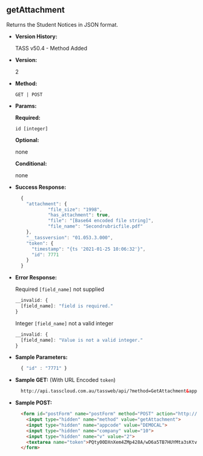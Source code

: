 **getAttachment**
----
  Returns the Student Notices in JSON format.

* **Version History:**

  TASS v50.4 - Method Added

* **Version:**

  2

* **Method:**

  `GET | POST`
  
*  **Params:**

   **Required:**
 
   `id [integer]`
   
   **Optional:**
 
   none

   **Conditional:**

   none

* **Success Response:**

    ```javascript
      {
        "attachment": {
                "file_size": "1998",
                "has_attachment": true,
                "file": "[Base64 encoded file string]",
                "file_name": "Secondrubricfile.pdf"
        },
        "__tassversion": "01.053.3.000",
        "token": {
          "timestamp": "{ts '2021-01-25 10:06:32'}",
          "id": 7771
        }
      } 
  ```
 
* **Error Response:**

   Required `[field_name]` not supplied
    ```javascript
    __invalid: {
      [field_name]: "field is required."
    }
    ```

    Integer `[field_name]` not a valid integer
    ```javascript
    __invalid: {
      [field_name]: "Value is not a valid integer."
    }
    ```
    
* **Sample Parameters:**

  ```javascript
    { "id" : "7771" }
  ```

* **Sample GET:** (With URL Encoded `token`)

  ```HTML
    http://api.tasscloud.com.au/tassweb/api/?method=GetAttachment&appcode=DEMOCAL&company=10&v=2&token=PQty00DXnXem4ZMp428A%2FwD6a5TB7HUYMta3sKtv89XwPsa%2FeB2RtUrAA5%2FWSxTA%2F%2Bm30VOCYMahvOVWTkTOmFJKzT8N67mvjRyULtu51I4%3D
  ```
  
* **Sample POST:**

  ```HTML
    <form id="postForm" name="postForm" method="POST" action="http://api.tasscloud.com.au/tassweb/api/">
      <input type="hidden" name="method" value="getAttachment">
      <input type="hidden" name="appcode" value="DEMOCAL">
      <input type="hidden" name="company" value="10">
      <input type="hidden" name="v" value="2">
      <textarea name="token">PQty00DXnXem4ZMp428A/wD6a5TB7HUYMta3sKtv89XwPsa/eB2RtUrAA5/WSxTA/+m30VOCYMahvOVWTkTOmFJKzT8N67mvjRyULtu51I4=</textarea>
    </form>
  ```
